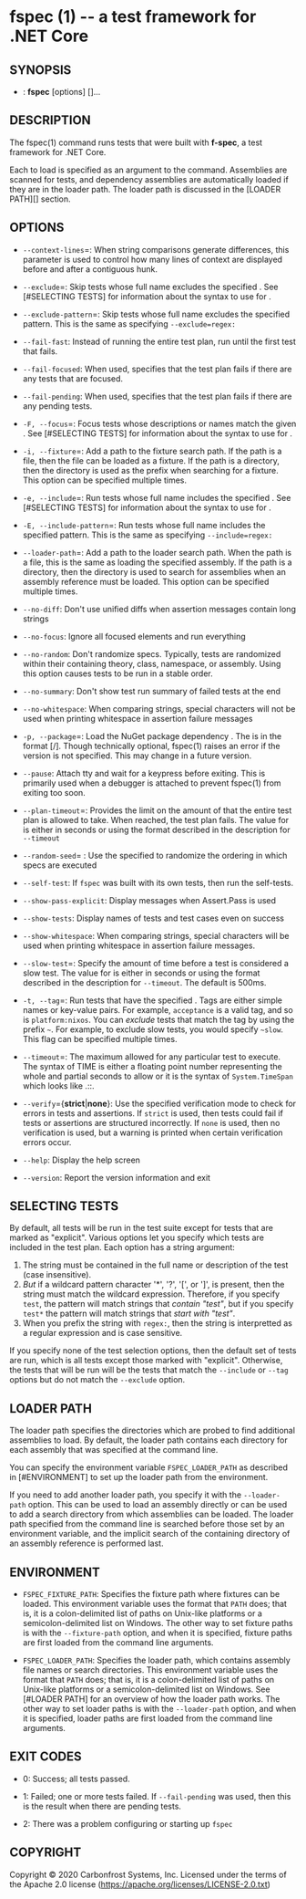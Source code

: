 fspec (1) -- a test framework for .NET Core
===========================================

## SYNOPSIS

* :
      **fspec** [options] [<assembly>]...

## DESCRIPTION

The fspec(1) command runs tests that were built with **f-spec**, a test framework for .NET Core.

Each <assembly> to load is specified as an argument to the command.  Assemblies are scanned for tests, and dependency assemblies are automatically loaded if they are in the loader path.  The loader path is discussed in the [LOADER PATH][] section.

## OPTIONS

* `--context-lines`=<count>:
  When string comparisons generate differences, this parameter is used to control how many lines of context are displayed before and after a contiguous hunk.

* `--exclude`=<string>:
  Skip tests whose full name excludes the specified <string>.  See [#SELECTING TESTS] for information about the syntax to use for <string>.

* `--exclude-pattern`=<regex>:
  Skip tests whose full name excludes the specified <regex> pattern.  This is the same as specifying `--exclude=regex:`<regex>

* `--fail-fast`:
  Instead of running the entire test plan, run until the first test that fails.

* `--fail-focused`:
  When used, specifies that the test plan fails if there are any tests that are focused.

* `--fail-pending`:
  When used, specifies that the test plan fails if there are any pending tests.

* `-F, --focus`=<string>:
  Focus tests whose descriptions or names match the given <string>.  See [#SELECTING TESTS] for information about the syntax to use for <string>.

* `-i, --fixture`=<path>:
  Add a path to the fixture search path.  If the path is a file, then the file can be loaded as a fixture.  If the path is a directory, then the directory is used as the prefix when searching for a fixture.  This option can be specified multiple times.

* `-e, --include`=<string>:
  Run tests whose full name includes the specified <string>.  See [#SELECTING TESTS] for information about the syntax to use for <string>.

* `-E, --include-pattern`=<regex>:
  Run tests whose full name includes the specified <regex> pattern.  This is the same as specifying `--include=regex:`<regex>

* `--loader-path`=<path>:
  Add a path to the loader search path.  When the path is a file, this is the same as loading the specified assembly.  If the path is a directory, then the directory is used to search for assemblies when an assembly reference must be loaded.  This option can be specified multiple times.

* `--no-diff`:
  Don't use unified diffs when assertion messages contain long strings

* `--no-focus`:
  Ignore all focused elements and run everything

* `--no-random`:
  Don't randomize specs.  Typically, tests are randomized within their containing theory, class, namespace, or assembly.  Using this option causes tests to be run in a stable order.

* `--no-summary`:
  Don't show test run summary of failed tests at the end

*  `--no-whitespace`:
   When comparing strings, special characters will not be used when printing whitespace in assertion failure messages

* `-p, --package`=<formula>:
  Load the NuGet package dependency <formula>.  The <formula> is in the format <name>[/<version>].  Though technically optional, fspec(1) raises an error if the version is not specified.  This may change in a future version.

* `--pause`:
  Attach tty and wait for a keypress before exiting.  This is primarily used when a debugger is attached to prevent fspec(1) from exiting too soon.

* `--plan-timeout`=<time>:
  Provides the limit on the amount of <time> that the entire test plan is allowed to take.  When reached, the test plan fails.  The value for <time> is either in seconds or using the format described in the description for  `--timeout`

* `--random-seed`=<seed> :
  Use the specified <seed> to randomize the ordering in which specs are executed

* `--self-test`:
  If `fspec` was built with its own tests, then run the self-tests.

* `--show-pass-explicit`:
  Display messages when Assert.Pass is used

* `--show-tests`:
  Display names of tests and test cases even on success

* `--show-whitespace`:
  When comparing strings, special characters will be used when printing whitespace in assertion failure messages.

* `--slow-test`=<time>:
  Specify the amount of time before a test is considered a slow test.  The value for <time> is either in seconds or using the format described in the description for  `--timeout`.  The default is 500ms.

* `-t, --tag`=<tag>:
  Run tests that have the specified <tag>.  Tags are either simple names or key-value pairs.  For example, `acceptance` is a valid tag, and so is `platform:nixos`.  You can _exclude_ tests that match the tag by using the prefix `~`.  For example, to exclude slow tests, you would specify `~slow`.  This flag can be specified multiple times.

* `--timeout`=<time>:
  The maximum <time> allowed for any particular test to execute.  The syntax of TIME is either a floating point number representing the whole and partial seconds to allow or it is the syntax of `System.TimeSpan` which looks like <days>.<hours>:<minutes>:<seconds>.<ticks>

* `--verify`={**strict**|**none**}:
  Use the specified verification mode to check for errors in tests and assertions.  If `strict` is used, then tests could fail if tests or assertions are structured incorrectly.  If `none` is used, then no verification is used, but a warning is printed when certain verification errors occur.

* `--help`:
  Display the help screen

* `--version`:
  Report the version information and exit

## SELECTING TESTS

By default, all tests will be run in the test suite except for tests that are marked as "explicit".  Various options let you specify which tests are included in the test plan.  Each option has a string argument:

1.  The string must be contained in the full name or description of the test (case insensitive).
2.  _But_ if a wildcard pattern character '*', '?', '[', or ']', is present, then the string must match the wildcard expression.  Therefore, if you specify `test`, the pattern will match strings that _contain "test"_, but if you specify `test*` the pattern will match strings that _start with "test"_.
3.  When you prefix the string with `regex:`, then the string is interpretted as a regular expression and is case sensitive.

If you specify none of the test selection options, then the default set of tests are run, which is all tests except those marked with "explicit".
Otherwise, the tests that will be run will be the tests that match the `--include` or `--tag` options but do not match the `--exclude` option.

## LOADER PATH

The loader path specifies the directories which are probed to find additional assemblies to load.  By default, the loader path contains each directory for each assembly that was specified at the command line.

You can specify the environment variable `FSPEC_LOADER_PATH` as described in [#ENVIRONMENT] to set up the loader path from the environment.

If you need to add another loader path, you specify it with the `--loader-path` option.  This can be used to load an assembly directly or can be used to add a search directory from which assemblies can be loaded.  The loader path specified from the command line is searched before those set by an environment variable, and the implicit search of the containing directory of an assembly reference is performed last.

## ENVIRONMENT

* `FSPEC_FIXTURE_PATH`:
  Specifies the fixture path where fixtures can be loaded.  This environment variable uses the format that `PATH` does; that is, it is a colon-delimited list of paths on Unix-like platforms or a semicolon-delimited list on Windows.  The other way to set fixture paths is with the `--fixture-path` option, and when it is specified, fixture paths are first loaded from the command line arguments.

* `FSPEC_LOADER_PATH`:
  Specifies the loader path, which contains assembly file names or search directories.  This environment variable uses the format that `PATH` does; that is, it is a colon-delimited list of paths on Unix-like platforms or a semicolon-delimited list on Windows.  See [#LOADER PATH] for an overview of how the loader path works.  The other way to set loader paths is with the `--loader-path` option, and when it is specified, loader paths are first loaded from the command line arguments.

## EXIT CODES

* 0:
  Success; all tests passed.

* 1:
  Failed; one or more tests failed.  If `--fail-pending` was used, then this is the result when there are pending tests.

* 2:
  There was a problem configuring or starting up `fspec`

## COPYRIGHT

Copyright © 2020 Carbonfrost Systems, Inc.  Licensed under the terms of the Apache 2.0 license (https://apache.org/licenses/LICENSE-2.0.txt)
